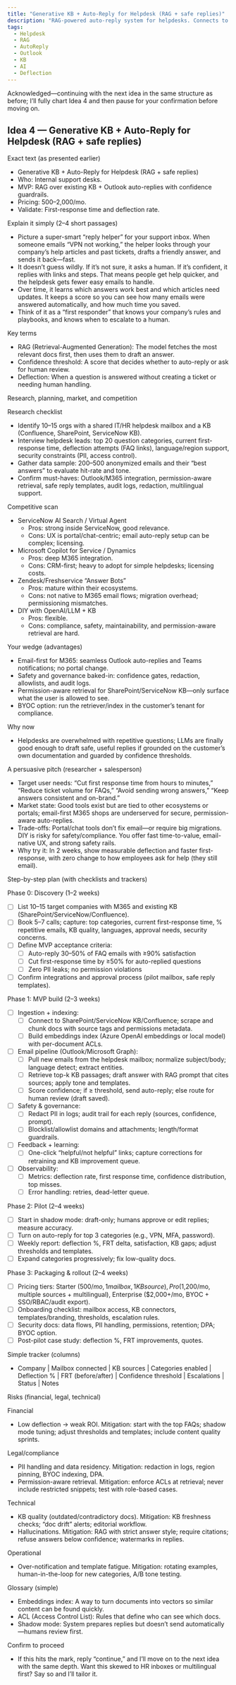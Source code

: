 ```yaml
---
title: "Generative KB + Auto-Reply for Helpdesk (RAG + safe replies)"
description: "RAG-powered auto-reply system for helpdesks. Connects to KBs, drafts safe Outlook replies, and deflects repetitive tickets with confidence guardrails."
tags:
  - Helpdesk
  - RAG
  - AutoReply
  - Outlook
  - KB
  - AI
  - Deflection
---
```


Acknowledged—continuing with the next idea in the same structure as before; I’ll fully chart Idea 4 and then pause for your confirmation before moving on.

## Idea 4 — Generative KB + Auto-Reply for Helpdesk (RAG + safe replies)

Exact text (as presented earlier)

- Generative KB + Auto-Reply for Helpdesk (RAG + safe replies)
- Who: Internal support desks.
- MVP: RAG over existing KB + Outlook auto-replies with confidence guardrails.
- Pricing: $500–$2,000/mo.
- Validate: First-response time and deflection rate.

Explain it simply (2–4 short passages)

- Picture a super-smart “reply helper” for your support inbox. When someone emails “VPN not working,” the helper looks through your company’s help articles and past tickets, drafts a friendly answer, and sends it back—fast.
- It doesn’t guess wildly. If it’s not sure, it asks a human. If it’s confident, it replies with links and steps. That means people get help quicker, and the helpdesk gets fewer easy emails to handle.
- Over time, it learns which answers work best and which articles need updates. It keeps a score so you can see how many emails were answered automatically, and how much time you saved.
- Think of it as a “first responder” that knows your company’s rules and playbooks, and knows when to escalate to a human.

Key terms

- RAG (Retrieval-Augmented Generation): The model fetches the most relevant docs first, then uses them to draft an answer.
- Confidence threshold: A score that decides whether to auto-reply or ask for human review.
- Deflection: When a question is answered without creating a ticket or needing human handling.

Research, planning, market, and competition

Research checklist

- Identify 10–15 orgs with a shared IT/HR helpdesk mailbox and a KB (Confluence, SharePoint, ServiceNow KB).
- Interview helpdesk leads: top 20 question categories, current first-response time, deflection attempts (FAQ links), language/region support, security constraints (PII, access control).
- Gather data sample: 200–500 anonymized emails and their “best answers” to evaluate hit-rate and tone.
- Confirm must-haves: Outlook/M365 integration, permission-aware retrieval, safe reply templates, audit logs, redaction, multilingual support.

Competitive scan

- ServiceNow AI Search / Virtual Agent
  - Pros: strong inside ServiceNow, good relevance.
  - Cons: UX is portal/chat-centric; email auto-reply setup can be complex; licensing.
- Microsoft Copilot for Service / Dynamics
  - Pros: deep M365 integration.
  - Cons: CRM-first; heavy to adopt for simple helpdesks; licensing costs.
- Zendesk/Freshservice “Answer Bots”
  - Pros: mature within their ecosystems.
  - Cons: not native to M365 email flows; migration overhead; permissioning mismatches.
- DIY with OpenAI/LLM + KB
  - Pros: flexible.
  - Cons: compliance, safety, maintainability, and permission-aware retrieval are hard.

Your wedge (advantages)

- Email-first for M365: seamless Outlook auto-replies and Teams notifications; no portal change.
- Safety and governance baked-in: confidence gates, redaction, allowlists, and audit logs.
- Permission-aware retrieval for SharePoint/ServiceNow KB—only surface what the user is allowed to see.
- BYOC option: run the retriever/index in the customer’s tenant for compliance.

Why now

- Helpdesks are overwhelmed with repetitive questions; LLMs are finally good enough to draft safe, useful replies if grounded on the customer’s own documentation and guarded by confidence thresholds.

A persuasive pitch (researcher + salesperson)

- Target user needs: “Cut first response time from hours to minutes,” “Reduce ticket volume for FAQs,” “Avoid sending wrong answers,” “Keep answers consistent and on-brand.”
- Market state: Good tools exist but are tied to other ecosystems or portals; email-first M365 shops are underserved for secure, permission-aware auto-replies.
- Trade-offs: Portal/chat tools don’t fix email—or require big migrations. DIY is risky for safety/compliance. You offer fast time-to-value, email-native UX, and strong safety rails.
- Why try it: In 2 weeks, show measurable deflection and faster first-response, with zero change to how employees ask for help (they still email).

Step-by-step plan (with checklists and trackers)

Phase 0: Discovery (1–2 weeks)

- [ ] List 10–15 target companies with M365 and existing KB (SharePoint/ServiceNow/Confluence).
- [ ] Book 5–7 calls; capture: top categories, current first-response time, % repetitive emails, KB quality, languages, approval needs, security concerns.
- [ ] Define MVP acceptance criteria:
  - [ ] Auto-reply 30–50% of FAQ emails with ≥90% satisfaction
  - [ ] Cut first-response time by ≥50% for auto-replied questions
  - [ ] Zero PII leaks; no permission violations
- [ ] Confirm integrations and approval process (pilot mailbox, safe reply templates).

Phase 1: MVP build (2–3 weeks)

- [ ] Ingestion + indexing:
  - [ ] Connect to SharePoint/ServiceNow KB/Confluence; scrape and chunk docs with source tags and permissions metadata.
  - [ ] Build embeddings index (Azure OpenAI embeddings or local model) with per-document ACLs.
- [ ] Email pipeline (Outlook/Microsoft Graph):
  - [ ] Pull new emails from the helpdesk mailbox; normalize subject/body; language detect; extract entities.
  - [ ] Retrieve top-k KB passages; draft answer with RAG prompt that cites sources; apply tone and templates.
  - [ ] Score confidence; if ≥ threshold, send auto-reply; else route for human review (draft saved).
- [ ] Safety & governance:
  - [ ] Redact PII in logs; audit trail for each reply (sources, confidence, prompt).
  - [ ] Blocklist/allowlist domains and attachments; length/format guardrails.
- [ ] Feedback + learning:
  - [ ] One-click “helpful/not helpful” links; capture corrections for retraining and KB improvement queue.
- [ ] Observability:
  - [ ] Metrics: deflection rate, first response time, confidence distribution, top misses.
  - [ ] Error handling: retries, dead-letter queue.

Phase 2: Pilot (2–4 weeks)

- [ ] Start in shadow mode: draft-only; humans approve or edit replies; measure accuracy.
- [ ] Turn on auto-reply for top 3 categories (e.g., VPN, MFA, password).
- [ ] Weekly report: deflection %, FRT delta, satisfaction, KB gaps; adjust thresholds and templates.
- [ ] Expand categories progressively; fix low-quality docs.

Phase 3: Packaging & rollout (2–4 weeks)

- [ ] Pricing tiers: Starter ($500/mo, 1 mailbox, 1 KB source), Pro ($1,200/mo, multiple sources + multilingual), Enterprise ($2,000+/mo, BYOC + SSO/RBAC/audit export).
- [ ] Onboarding checklist: mailbox access, KB connectors, templates/branding, thresholds, escalation rules.
- [ ] Security docs: data flows, PII handling, permissions, retention; DPA; BYOC option.
- [ ] Post-pilot case study: deflection %, FRT improvements, quotes.

Simple tracker (columns)

- Company | Mailbox connected | KB sources | Categories enabled | Deflection % | FRT (before/after) | Confidence threshold | Escalations | Status | Notes

Risks (financial, legal, technical)

Financial

- Low deflection → weak ROI. Mitigation: start with the top FAQs; shadow mode tuning; adjust thresholds and templates; include content quality sprints.

Legal/compliance

- PII handling and data residency. Mitigation: redaction in logs, region pinning, BYOC indexing, DPA.
- Permission-aware retrieval. Mitigation: enforce ACLs at retrieval; never include restricted snippets; test with role-based cases.

Technical

- KB quality (outdated/contradictory docs). Mitigation: KB freshness checks; “doc drift” alerts; editorial workflow.
- Hallucinations. Mitigation: RAG with strict answer style; require citations; refuse answers below confidence; watermarks in replies.

Operational

- Over-notification and template fatigue. Mitigation: rotating examples, human-in-the-loop for new categories, A/B tone testing.

Glossary (simple)

- Embeddings index: A way to turn documents into vectors so similar content can be found quickly.
- ACL (Access Control List): Rules that define who can see which docs.
- Shadow mode: System prepares replies but doesn’t send automatically—humans review first.

Confirm to proceed

- If this hits the mark, reply “continue,” and I’ll move on to the next idea with the same depth. Want this skewed to HR inboxes or multilingual first? Say so and I’ll tailor it.
